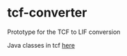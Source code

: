# tcf-converter
Prototype for the TCF to LIF conversion

Java classes in tcf [here](https://github.com/weblicht/wlfxb/tree/master/src/main/java/eu/clarin/weblicht/wlfxb/tc/xb)
